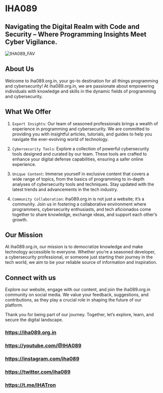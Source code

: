 
# IHA089

## Navigating the Digital Realm with Code and Security – Where Programming Insights Meet Cyber Vigilance.


![IHA089_FAV](https://github.com/IHA089/.github/assets/67224300/90c2725c-c7b7-4ce3-942e-2fbd4d3d677f)

## About Us
Welcome to iha089.org.in, your go-to destination for all things programming and cybersecurity! At iha089.org.in, we are passionate about empowering individuals with knowledge and skills in the dynamic fields of programming and cybersecurity.

## What We Offer
1. `Expert Insights`: Our team of seasoned professionals brings a wealth of experience in programming and cybersecurity. We are committed to providing you with insightful articles, tutorials, and guides to help you navigate the ever-evolving world of technology.

2. `Cybersecurity Tools`: Explore a collection of powerful cybersecurity tools designed and curated by our team. These tools are crafted to enhance your digital defense capabilities, ensuring a safer online experience.

3. `Unique Content`: Immerse yourself in exclusive content that covers a wide range of topics, from the basics of programming to in-depth analyses of cybersecurity tools and techniques. Stay updated with the latest trends and advancements in the tech industry.

4. `Community Collaboration`: iha089.org.in is not just a website; it’s a community. Join us in fostering a collaborative environment where programmers, cybersecurity enthusiasts, and tech aficionados come together to share knowledge, exchange ideas, and support each other’s growth.

## Our Mission
At iha089.org.in, our mission is to democratize knowledge and make technology accessible to everyone. Whether you’re a seasoned developer, a cybersecurity professional, or someone just starting their journey in the tech world, we aim to be your reliable source of information and inspiration.

## Connect with us 
Explore our website, engage with our content, and join the iha089.org.in community on social media. We value your feedback, suggestions, and contributions, as they play a crucial role in shaping the future of our platform.

Thank you for being part of our journey. Together, let’s explore, learn, and secure the digital landscape.

### https://iha089.org.in
### https://youtube.com/@IHA089
### https://instagram.com/iha089
### https://twitter.com/iha089
### https://t.me/IHATron
